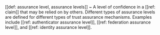 [[def: assurance level, assurance levels]]
~ A level of confidence in a [[ref: claim]] that may be relied on by others. Different types of assurance levels are defined for different types of trust assurance mechanisms. Examples include [[ref: authenticator assurance level]], [[ref: federation assurance level]], and [[ref: identity assurance level]].


